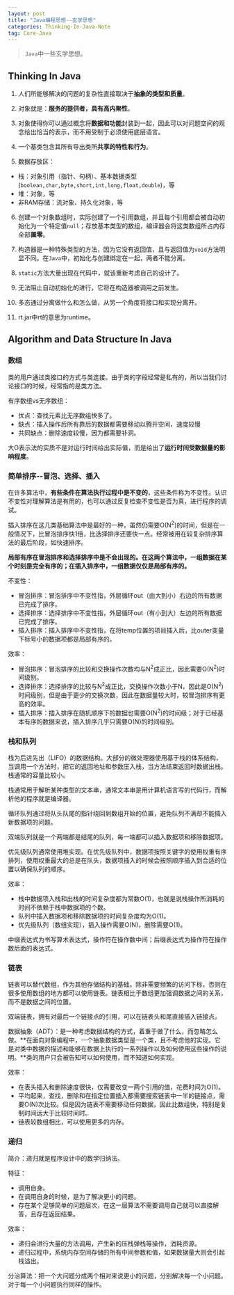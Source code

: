 ```yaml
---
layout: post
title: "Java编程思想--玄学思想"
categories: Thinking-In-Java-Note
tag: Core-Java
---
```

> `Java`中一些玄学思想。

## Thinking In Java

1. 人们所能够解决的问题的复杂性直接取决于**抽象的类型和质量**。

2. 对象就是：**服务的提供者，具有高内聚性**。

3. 对象使得你可以通过概念将**数据和功能**封装到一起，因此可以对问题空间的观念给出恰当的表示，而不用受制于必须使用底层语言。

4. 一个基类包含其所有导出类所**共享的特性和行为**。

5. 数据存放区：
- 栈：对象引用（指针、句柄）、基本数据类型(`boolean,char,byte,short,int,long,float,double`)，等
- 堆：对象，等
- 非RAM存储：流对象、持久化对象，等

6. 创建一个对象数组时，实际创建了一个引用数组，并且每个引用都会被自动初始化为一个特定值`null`；存放基本类型的数组，编译器会将这类数组所占内存全部**置零**。

7. 构造器是一种特殊类型的方法，因为它没有返回值，且与返回值为`void`方法明显不同。在`Java`中，初始化与创建绑定在一起，两者不能分离。

8. `static`方法大量出现在代码中，就该重新考虑自己的设计了。

9. 无法阻止自动初始化的进行，它将在构造器被调用之前发生。

10. 多态通过分离做什么和怎么做，从另一个角度将接口和实现分离开。

11. rt.jar中rt的意思为runtime。

## Algorithm and Data Structure In Java

### 数组

类的用户通过类接口的方式与类连接。由于类的字段经常是私有的，所以当我们讨论接口的时候，经常指的是类方法。

有序数组vs无序数组：
- 优点：查找元素比无序数组快多了。
- 缺点：插入操作后所有靠后的数据都需要移动以腾开空间，速度较慢
- 共同缺点：删除速度较慢，因为都需要补洞。

大O表示法的实质不是对运行时间给出实际值，而是给出了**运行时间受数据量的影响程度**。

### 简单排序--冒泡、选择、插入

在许多算法中，**有些条件在算法执行过程中是不变的**，这些条件称为不变性。认识不变性对理解算法是有用的，也可以通过反复检查不变性是否为真，进行程序的调试。

插入排序在这几类基础算法中是最好的一种，虽然仍需要O(N<sup>2</sup>)的时间，但是在一般情况下，比冒泡排序快1倍，比选择排序还要快一点。经常被用在较复杂排序算法的最后阶段，如快速排序。

**局部有序在冒泡排序和选择排序中是不会出现的。在这两个算法中，一组数据在某个时刻是完全有序的；在插入排序中，一组数据仅仅是局部有序的。**

不变性：
- 冒泡排序：冒泡排序中不变性指，外层循环out（由大到小）右边的所有数据已完成了排序。
- 选择排序：选择排序中不变性指，外层循环out（有小到大）左边的所有数据已完成了排序。
- 插入排序：插入排序中不变性指，在将temp位置的项目插入后，比outer变量下标号小的数据项都是局部有序的。

效率：
- 冒泡排序：冒泡排序的比较和交换操作次数均与N<sup>2</sup>成正比，因此需要O(N<sup>2</sup>)时间级别。
- 选择排序：选择排序的比较与N<sup>2</sup>成正比，交换操作次数小于N，因此是O(N<sup>2</sup>)时间级别，但是由于更少的交换次数，因此在数据量较大时，较冒泡排序有更高的效率。
- 插入排序：插入排序在随机顺序下的数据也需要O(N<sup>2</sup>)的时间级；对于已经基本有序的数据来说，插入排序几乎只需要O(N)的时间级别。

### 栈和队列

栈为后进先出（LIFO）的数据结构。大部分的微处理器使用基于栈的体系结构，当调用一个方法时，把它的返回地址和参数压入栈，当方法结束返回时数据出栈。栈通常的容量比较小。

栈通常用于解析某种类型的文本串，通常文本串是用计算机语言写的代码行，而解析他的程序就是编译器。

循环队列通过将队头队尾的指针绕回到数组开始的位置，避免队列不满却不能插入新数据项的问题。

双端队列就是一个两端都是结尾的队列，每一端都可以插入数据项和移除数据项。

优先级队列通常使用堆实现。在优先级队列中，数据项按照关键字的使用权重有序排列，使用权重最大的总是在队头，数据项插入的时候会按照顺序插入到合适的位置以确保队列的顺序。

效率：
- 栈中数据项入栈和出栈的时间复杂度都为常数O(1)，也就是说栈操作所消耗的时间不依赖于栈中数据项的个数。
- 队列中插入数据项和移除数据项的时间复杂度均为O(1)。
- 优先级队列（数组实现），插入操作需要O(N)，删除需要O(1)。

中缀表达式为书写算术表达式，操作符在操作数中间；后缀表达式为操作符在操作数后面的表达式。

### 链表

链表可以替代数组，作为其他存储结构的基础。除非需要频繁的访问下标，否则在很多使用数组的地方都可以使用链表。链表相比于数组更加强调数据之间的关系，而不是数据之间的位置。

双端链表，拥有对最后一个链接点的引用，可以在链表头和尾直接插入链接点。

数据抽象（ADT）：是一种考虑数据结构的方式，着重于做了什么，而忽略怎么做。**在面向对象编程中，一个抽象数据类型是一个类，且不考虑他的实现。它是对类中数据的描述和能够在数据上执行的一系列操作以及如何使用这些操作的说明。**类的用户只会被告知可以如何使用，而不知道如何实现。

效率：
- 在表头插入和删除速度很快，仅需要改变一两个引用的值，花费时间为O(1)。
- 平均起来，查找，删除和在指定位置插入都需要搜索链表中一半的链接点，需要O(N)次比较。但是因为链表不需要移动任何数据，因此比数组快，特别是复制时间远大于比较时间时。
- 链表较数组相比，可以使用更多的内存。

### 递归

简介：递归就是程序设计中的数学归纳法。

特征：
- 调用自身。
- 在调用自身的时候，是为了解决更小的问题。
- 存在某个足够简单的问题层次，在这一层算法不需要调用自己就可以直接解答，且存在返回结果。

效率：
- 递归会进行大量的方法调用，产生新的压栈弹栈等操作，消耗资源。
- 递归过程中，系统内存空间存储的所有中间参数和值，如果数据量大则会引起栈溢出。

分治算法：把一个大问题分成两个相对来说更小的问题，分别解决每一个小问题。对于每一个小问题执行同样的操作。
